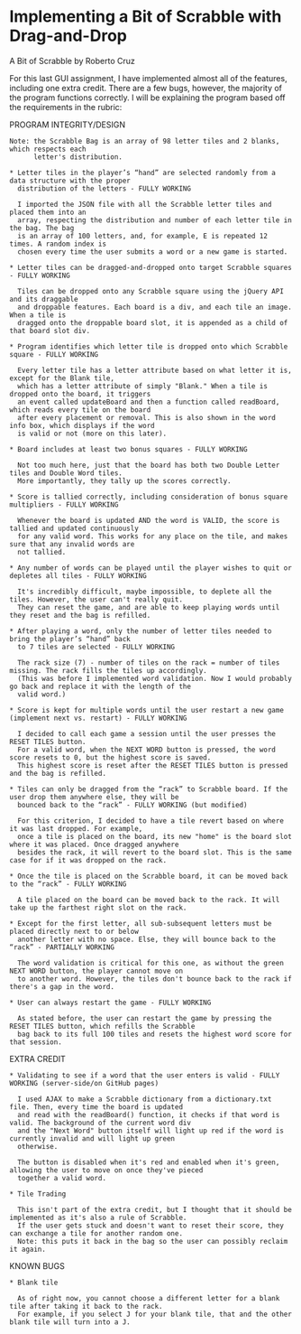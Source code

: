 # Implementing a Bit of Scrabble with Drag-and-Drop

A Bit of Scrabble by Roberto Cruz

For this last GUI assignment, I have implemented almost all of the features, including
one extra credit. There are a few bugs, however, the majority of the program functions
correctly. I will be explaining the program based off the requirements in the rubric:

PROGRAM INTEGRITY/DESIGN

    Note: the Scrabble Bag is an array of 98 letter tiles and 2 blanks, which respects each
          letter's distribution.

    * Letter tiles in the player’s “hand” are selected randomly from a data structure with the proper
      distribution of the letters - FULLY WORKING

      I imported the JSON file with all the Scrabble letter tiles and placed them into an
      array, respecting the distribution and number of each letter tile in the bag. The bag
      is an array of 100 letters, and, for example, E is repeated 12 times. A random index is 
      chosen every time the user submits a word or a new game is started.

    * Letter tiles can be dragged-and-dropped onto target Scrabble squares - FULLY WORKING
      
      Tiles can be dropped onto any Scrabble square using the jQuery API and its draggable 
      and droppable features. Each board is a div, and each tile an image. When a tile is 
      dragged onto the droppable board slot, it is appended as a child of that board slot div.
    
    * Program identifies which letter tile is dropped onto which Scrabble square - FULLY WORKING

      Every letter tile has a letter attribute based on what letter it is, except for the Blank tile,
      which has a letter attribute of simply "Blank." When a tile is dropped onto the board, it triggers
      an event called updateBoard and then a function called readBoard, which reads every tile on the board
      after every placement or removal. This is also shown in the word info box, which displays if the word
      is valid or not (more on this later).

    * Board includes at least two bonus squares - FULLY WORKING
    
      Not too much here, just that the board has both two Double Letter tiles and Double Word tiles.
      More importantly, they tally up the scores correctly.

    * Score is tallied correctly, including consideration of bonus square multipliers - FULLY WORKING

      Whenever the board is updated AND the word is VALID, the score is tallied and updated continuously
      for any valid word. This works for any place on the tile, and makes sure that any invalid words are
      not tallied.

    * Any number of words can be played until the player wishes to quit or depletes all tiles - FULLY WORKING

      It's incredibly difficult, maybe impossible, to deplete all the tiles. However, the user can't really quit.
      They can reset the game, and are able to keep playing words until they reset and the bag is refilled.

    * After playing a word, only the number of letter tiles needed to bring the player’s “hand” back
      to 7 tiles are selected - FULLY WORKING

      The rack size (7) - number of tiles on the rack = number of tiles missing. The rack fills the tiles up accordingly.
      (This was before I implemented word validation. Now I would probably go back and replace it with the length of the
      valid word.)

    * Score is kept for multiple words until the user restart a new game (implement next vs. restart) - FULLY WORKING
      
      I decided to call each game a session until the user presses the RESET TILES button.
      For a valid word, when the NEXT WORD button is pressed, the word score resets to 0, but the highest score is saved.
      This highest score is reset after the RESET TILES button is pressed and the bag is refilled.

    * Tiles can only be dragged from the “rack” to Scrabble board. If the user drop them anywhere else, they will be 
      bounced back to the “rack” - FULLY WORKING (but modified)

      For this criterion, I decided to have a tile revert based on where it was last dropped. For example,
      once a tile is placed on the board, its new "home" is the board slot where it was placed. Once dragged anywhere
      besides the rack, it will revert to the board slot. This is the same case for if it was dropped on the rack.

    * Once the tile is placed on the Scrabble board, it can be moved back to the “rack” - FULLY WORKING

      A tile placed on the board can be moved back to the rack. It will take up the farthest right slot on the rack.

    * Except for the first letter, all sub-subsequent letters must be placed directly next to or below
      another letter with no space. Else, they will bounce back to the “rack” - PARTIALLY WORKING

      The word validation is critical for this one, as without the green NEXT WORD button, the player cannot move on
      to another word. However, the tiles don't bounce back to the rack if there's a gap in the word.

    * User can always restart the game - FULLY WORKING 
      
      As stated before, the user can restart the game by pressing the RESET TILES button, which refills the Scrabble
      bag back to its full 100 tiles and resets the highest word score for that session.

EXTRA CREDIT

    * Validating to see if a word that the user enters is valid - FULLY WORKING (server-side/on GitHub pages)

      I used AJAX to make a Scrabble dictionary from a dictionary.txt file. Then, every time the board is updated
      and read with the readBoard() function, it checks if that word is valid. The background of the current word div
      and the "Next Word" button itself will light up red if the word is currently invalid and will light up green 
      otherwise. 
      
      The button is disabled when it's red and enabled when it's green, allowing the user to move on once they've pieced
      together a valid word.

    * Tile Trading
    
      This isn't part of the extra credit, but I thought that it should be implemented as it's also a rule of Scrabble.
      If the user gets stuck and doesn't want to reset their score, they can exchange a tile for another random one. 
      Note: this puts it back in the bag so the user can possibly reclaim it again.

KNOWN BUGS

    * Blank tile
    
      As of right now, you cannot choose a different letter for a blank tile after taking it back to the rack. 
      For example, if you select J for your blank tile, that and the other blank tile will turn into a J.
